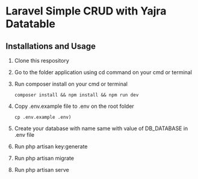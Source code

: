 # Laravel Simple CRUD with Yajra Datatable

## Installations and Usage

1. Clone this respository

2. Go to the folder application using cd command on your cmd or terminal

3. Run composer install on your cmd or terminal

   ```
   composer install && npm install && npm run dev
   ```

4. Copy .env.example file to .env on the root folder 
   ```
   cp .env.example .env)
   ```

5. Create your database with name same with value of DB_DATABASE in .env file

6. Run php artisan key:generate

7. Run php artisan migrate

8. Run php artisan serve
